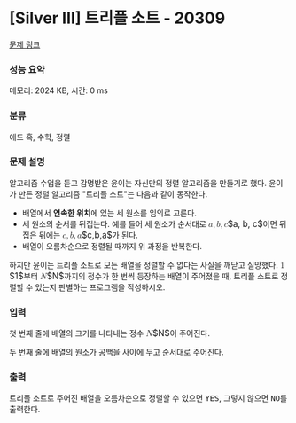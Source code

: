 # [Silver III] 트리플 소트 - 20309 

[문제 링크](https://www.acmicpc.net/problem/20309) 

### 성능 요약

메모리: 2024 KB, 시간: 0 ms

### 분류

애드 혹, 수학, 정렬

### 문제 설명

<p>알고리즘 수업을 듣고 감명받은 윤이는 자신만의 정렬 알고리즘을 만들기로 했다. 윤이가 만든 정렬 알고리즘 "트리플 소트"는 다음과 같이 동작한다.</p>

<ul>
	<li>배열에서 <strong>연속한 위치</strong>에 있는 세 원소를 임의로 고른다.</li>
	<li>세 원소의 순서를 뒤집는다. 예를 들어 세 원소가 순서대로 <mjx-container class="MathJax" jax="CHTML" style="font-size: 109%; position: relative;"><mjx-math class="MJX-TEX" aria-hidden="true"><mjx-mi class="mjx-i"><mjx-c class="mjx-c1D44E TEX-I"></mjx-c></mjx-mi><mjx-mo class="mjx-n"><mjx-c class="mjx-c2C"></mjx-c></mjx-mo><mjx-mi class="mjx-i" space="2"><mjx-c class="mjx-c1D44F TEX-I"></mjx-c></mjx-mi><mjx-mo class="mjx-n"><mjx-c class="mjx-c2C"></mjx-c></mjx-mo><mjx-mi class="mjx-i" space="2"><mjx-c class="mjx-c1D450 TEX-I"></mjx-c></mjx-mi></mjx-math><mjx-assistive-mml unselectable="on" display="inline"><math xmlns="http://www.w3.org/1998/Math/MathML"><mi>a</mi><mo>,</mo><mi>b</mi><mo>,</mo><mi>c</mi></math></mjx-assistive-mml><span aria-hidden="true" class="no-mathjax mjx-copytext">$a, b, c$</span></mjx-container>이면 뒤집은 뒤에는 <mjx-container class="MathJax" jax="CHTML" style="font-size: 109%; position: relative;"><mjx-math class="MJX-TEX" aria-hidden="true"><mjx-mi class="mjx-i"><mjx-c class="mjx-c1D450 TEX-I"></mjx-c></mjx-mi><mjx-mo class="mjx-n"><mjx-c class="mjx-c2C"></mjx-c></mjx-mo><mjx-mi class="mjx-i" space="2"><mjx-c class="mjx-c1D44F TEX-I"></mjx-c></mjx-mi><mjx-mo class="mjx-n"><mjx-c class="mjx-c2C"></mjx-c></mjx-mo><mjx-mi class="mjx-i" space="2"><mjx-c class="mjx-c1D44E TEX-I"></mjx-c></mjx-mi></mjx-math><mjx-assistive-mml unselectable="on" display="inline"><math xmlns="http://www.w3.org/1998/Math/MathML"><mi>c</mi><mo>,</mo><mi>b</mi><mo>,</mo><mi>a</mi></math></mjx-assistive-mml><span aria-hidden="true" class="no-mathjax mjx-copytext">$c,b,a$</span></mjx-container>가 된다.</li>
	<li>배열이 오름차순으로 정렬될 때까지 위 과정을 반복한다.</li>
</ul>

<p>하지만 윤이는 트리플 소트로 모든 배열을 정렬할 수 없다는 사실을 깨닫고 실망했다. <mjx-container class="MathJax" jax="CHTML" style="font-size: 109%; position: relative;"><mjx-math class="MJX-TEX" aria-hidden="true"><mjx-mn class="mjx-n"><mjx-c class="mjx-c31"></mjx-c></mjx-mn></mjx-math><mjx-assistive-mml unselectable="on" display="inline"><math xmlns="http://www.w3.org/1998/Math/MathML"><mn>1</mn></math></mjx-assistive-mml><span aria-hidden="true" class="no-mathjax mjx-copytext">$1$</span></mjx-container>부터 <mjx-container class="MathJax" jax="CHTML" style="font-size: 109%; position: relative;"><mjx-math class="MJX-TEX" aria-hidden="true"><mjx-mi class="mjx-i"><mjx-c class="mjx-c1D441 TEX-I"></mjx-c></mjx-mi></mjx-math><mjx-assistive-mml unselectable="on" display="inline"><math xmlns="http://www.w3.org/1998/Math/MathML"><mi>N</mi></math></mjx-assistive-mml><span aria-hidden="true" class="no-mathjax mjx-copytext">$N$</span></mjx-container>까지의 정수가 한 번씩 등장하는 배열이 주어졌을 때, 트리플 소트로 정렬할 수 있는지 판별하는 프로그램을 작성하시오.</p>

### 입력 

 <p>첫 번째 줄에 배열의 크기를 나타내는 정수 <mjx-container class="MathJax" jax="CHTML" style="font-size: 109%; position: relative;"><mjx-math class="MJX-TEX" aria-hidden="true"><mjx-mi class="mjx-i"><mjx-c class="mjx-c1D441 TEX-I"></mjx-c></mjx-mi></mjx-math><mjx-assistive-mml unselectable="on" display="inline"><math xmlns="http://www.w3.org/1998/Math/MathML"><mi>N</mi></math></mjx-assistive-mml><span aria-hidden="true" class="no-mathjax mjx-copytext">$N$</span></mjx-container>이 주어진다.</p>

<p>두 번째 줄에 배열의 원소가 공백을 사이에 두고 순서대로 주어진다.</p>

### 출력 

 <p>트리플 소트로 주어진 배열을 오름차순으로 정렬할 수 있으면 <samp>YES</samp>, 그렇지 않으면 <samp>NO</samp>를 출력한다.</p>

